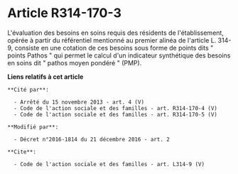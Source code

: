 # Article R314-170-3

L'évaluation des besoins en soins requis des résidents de l'établissement, opérée à partir du référentiel mentionné au
premier alinéa de l'article L. 314-9, consiste en une cotation de ces besoins sous forme de points dits " points Pathos " qui
permet le calcul d'un indicateur synthétique des besoins en soins dit " pathos moyen pondéré " (PMP).

**Liens relatifs à cet article**

	**Cité par**:

	  - Arrêté du 15 novembre 2013 - art. 4 (V)
	  - Code de l'action sociale et des familles - art. R314-170-4 (V)
	  - Code de l'action sociale et des familles - art. R314-170-5 (V)

	**Modifié par**:

	  - Décret n°2016-1814 du 21 décembre 2016 - art. 2

	**Cite**:

	  - Code de l'action sociale et des familles - art. L314-9 (V)
